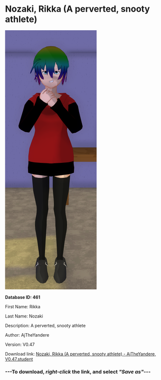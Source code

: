 # Nozaki, Rikka (A perverted, snooty athlete)

<img src="https://raw.githubusercontent.com/Arbiter1223/Daigaku-Gurashi-Custom-Students/master/Students/Files/Nozaki%2C%20Rikka%20(A%20perverted%2C%20snooty%20athlete).png" title="Nozaki, Rikka (A perverted, snooty athlete) - AjTheYandere, V0.47">

**Database ID: 461**

First Name: Rikka

Last Name: Nozaki

Description: A perverted, snooty athlete

Author: AjTheYandere

Version: V0.47

Download link: <a href="https://raw.githubusercontent.com/Arbiter1223/Daigaku-Gurashi-Custom-Students/master/Students/Files/Nozaki%2C%20Rikka%20(A%20perverted%2C%20snooty%20athlete)%20-%20AjTheYandere%2C%20V0.47.student">Nozaki, Rikka (A perverted, snooty athlete) - AjTheYandere, V0.47.student</a>

### ---**To download, _right-click_ the link, and select _"Save as"_**---
